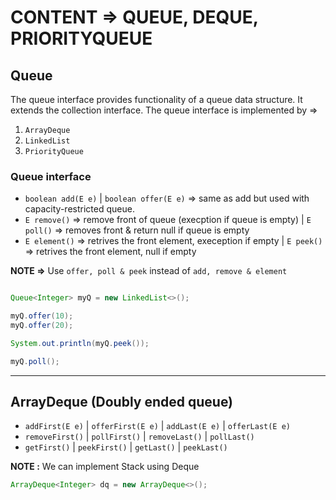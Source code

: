 # CONTENT => QUEUE, DEQUE, PRIORITYQUEUE
  
## Queue 

The queue interface provides functionality of a queue data structure. It extends the collection interface. The queue interface is implemented by =>

1. `ArrayDeque`
2. `LinkedList`
3. `PriorityQueue`

### Queue interface

- `boolean add(E e)` | `boolean offer(E e)` => same as add but used with capacity-restricted queue.
- `E remove()` => remove front of queue (execption if queue is empty) | `E poll()` => removes front & return null if queue is empty
- `E element()` => retrives the front element, exeception if empty | `E peek()` => retrives the front element, null if empty 
  
**NOTE =>** Use `offer, poll & peek` instead of `add, remove & element`

```java

Queue<Integer> myQ = new LinkedList<>();

myQ.offer(10);
myQ.offer(20);

System.out.println(myQ.peek());

myQ.poll();
```

-----

## ArrayDeque (Doubly ended queue)

- `addFirst(E e)` | `offerFirst(E e)` | `addLast(E e)` | `offerLast(E e)`
- `removeFirst()` | `pollFirst()` | `removeLast()` | `pollLast()`  
- `getFirst()` | `peekFirst()` | `getLast()` | `peekLast()`

**NOTE :** We can implement Stack using Deque

```java
ArrayDeque<Integer> dq = new ArrayDeque<>();
```











